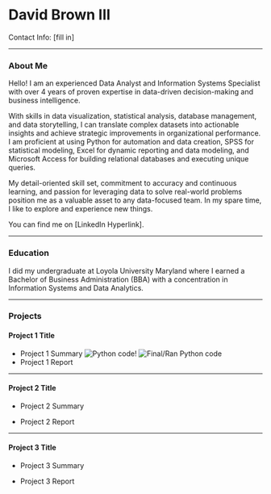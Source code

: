# David Brown III
Contact Info: [fill in]

***

### About Me 
Hello! I am an experienced Data Analyst and Information Systems Specialist with over 4 years of proven expertise in data-driven decision-making and business intelligence.


With skills in data visualization, statistical analysis, database management, and data storytelling, I can translate complex datasets into actionable insights and achieve strategic improvements in organizational performance. I am proficient at using Python for automation and data creation, SPSS for statistical modeling, Excel for dynamic reporting and data modeling, and Microsoft Access for building relational databases and executing unique queries.


My detail-oriented skill set, commitment to accuracy and continuous learning, and passion for leveraging data to solve real-world problems position me as a valuable asset to any data-focused team. In my spare time, I like to explore and experience new things. 


You can find me on [LinkedIn Hyperlink].

***

### Education 
I did my undergraduate at Loyola University Maryland where I earned a Bachelor of Business Administration (BBA) with a concentration in Information Systems and Data Analytics.

***

### Projects

#### Project 1 Title
 - Project 1 Summary
 ![Python code!](Images/PythonCode.jpg)
 ![Final/Ran Python code](Images/PythonResults.jpg)
 - Project 1 Report
 
***

#### Project 2 Title
 - Project 2 Summary
 

 - Project 2 Report
 
***

#### Project 3 Title
 - Project 3 Summary
 

 - Project 3 Report
